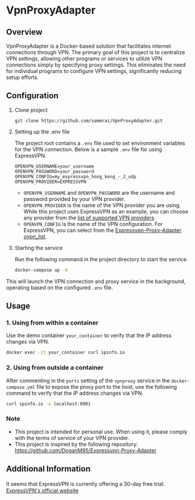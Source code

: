 # VpnProxyAdapter

## Overview

VpnProxyAdapter is a Docker-based solution that facilitates internet connections through VPN. The primary goal of this project is to centralize VPN settings, allowing other programs or services to utilize VPN connections simply by specifying proxy settings. This eliminates the need for individual programs to configure VPN settings, significantly reducing setup efforts.

## Configuration

1. Clone project

   ```
   git clone https://github.com/sammrai/VpnProxyAdapter.git
   ```

1. Setting up the .env file

   The project root contains a `.env` file used to set environment variables for the VPN connection. Below is a sample `.env` file for using ExpressVPN.

   ```
   OPENVPN_USERNAME=your_username
   OPENVPN_PASSWORD=your_password
   OPENVPN_CONFIG=my_expressvpn_hong_kong_-_2_udp
   OPENVPN_PROVIDER=EXPRESSVPN
   ```

   - `OPENVPN_USERNAME` and `OPENVPN_PASSWORD` are the username and password provided by your VPN provider.
   - `OPENVPN_PROVIDER` is the name of the VPN provider you are using. While this project uses ExpressVPN as an example, you can choose any provider from the [list of supported VPN providers](https://github.com/haugene/docker-transmission-openvpn/blob/master/docs/supported-providers.md#external-providers).
   - `OPENVPN_CONFIG` is the name of the VPN configuration. For ExpressVPN, you can select from the [Expressvpn-Proxy-Adapter ovpn_list](https://github.com/DoganM95/Expressvpn-Proxy-Adapter/blob/master/ovpn_list).

1. Starting the service

   Run the following command in the project directory to start the service.

   ```bash
   docker-compose up -d
   ```

This will launch the VPN connection and proxy service in the background, operating based on the configured `.env` file.

## Usage

### 1. Using from within a container

Use the demo container `your_container` to verify that the IP address changes via VPN.

```bash
docker exec -it your_container curl ipinfo.io
```

### 2. Using from outside a container

After commenting in the `ports` setting of the `vpnproxy` service in the `docker-compose.yml` file to expose the proxy port to the host, use the following command to verify that the IP address changes via VPN.

```bash
curl ipinfo.io -x localhost:8901
```

### Note

* This project is intended for personal use. When using it, please comply with the terms of service of your VPN provider.
* This project is inspired by the following repository: https://github.com/DoganM95/Expressvpn-Proxy-Adapter


## Additional Information

It seems that ExpressVPN is currently offering a 30-day free trial.　[ExpressVPN's official website](https://www.expressrefer.com/refer-a-friend/30-days-free?locale=jp&referrer_id=96807179&utm_campaign=referrals&utm_medium=copy_link&utm_source=referral_dashboard)
